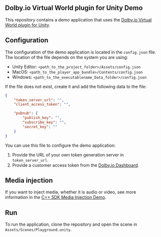 ## Dolby.io Virtual World plugin for Unity Demo

This repository contains a demo application that uses the [Dolby.io Virtual World plugin for Unity](https://github.com/DolbyIO/comms-sdk-unity). 

## Configuration

The configuration of the demo application is located in the `config.json` file. The location of the file depends on the system you are using:

- Unity Editor: `<path_to_the_project_folder>/Assets/config.json`
- MacOS: `<path_to_the_player_app_bundle>/Contents/config.json`
- Windows: `<path_to_the_executablename_Data_folder>/config.json`

If the file does not exist, create it and add the following data to the file:

```json
{
    "token_server_url": "",
    "client_access_token": "",

    "pubnub": {
        "publish_key": "",
        "subscribe_key": "",
        "secret_key": ""
    }
}
```

You can use this file to configure the demo application:

1. Provide the URL of your own token generation server in `token_server_url`.
2. Provide a customer access token from the [Dolby.io Dashboard](https://dashboard.dolby.io/).

## Media injection

If you want to inject media, whether it is audio or video, see more information in the [C++ SDK Media Injection Demo](https://github.com/dolbyio-samples/comms-cpp-injection-demo).

## Run

To run the application, clone the repository and open the scene in `Assets/Scenes/Playground.unity`.